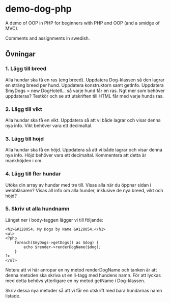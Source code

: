 # demo-dog-php

A demo of OOP in PHP for beginners with PHP and OOP (and a smidge of MVC).

Comments and assignments in swedish.

## Övningar

### 1. Lägg till breed

Alla hundar ska få en ras (eng breed). Uppdatera Dog-klassen så den lagrar en sträng breed per hund. Uppdatera konstruktorn samt getInfo. Uppdatera $myDogs = new DogHotell… så varje hund får en ras. Ngt mer som behöver uppdateras? Testkör och se att utskriften till HTML får med varje hunds ras.

### 2. Lägg till vikt

Alla hundar ska få en vikt. Uppdatera så att vi både lagrar och visar denna nya info. Vikt behöver vara ett decimaltal.

### 3. Lägg till höjd

Alla hundar ska få en höjd. Uppdatera så att vi både lagrar och visar denna nya info. Höjd behöver vara ett decimaltal. Kommentera att detta är mankhöjden i cm.

### 4. Lägg till fler hundar

Utöka din array av hundar med tre till. Visas alla när du öppnar sidan i webbläsaren? Visas all info om alla hunder, inklusive de nya breed, vikt och höjd?

### 5. Skriv ut alla hundnamn

Längst ner i body-taggen lägger vi till följande:

    <h1>&#128054; My Dogs by Name &#128054;</h1>
    <ul>
    <?php
        foreach($myDogs->getDogs() as $dog) {
            echo $render->renderDogName($dog);
        }
    ?>
    </ul>

Notera att vi här anropar en ny metod renderDogName och tanken är att denna metoden ska skriva ut en li-tagg med hundens namn. För att lyckas med detta behövs ytterligare en ny metod getName i Dog-klassen.

Skriv dessa nya metoder så att vi får en utskrift med bara hundarnas namn listade.
